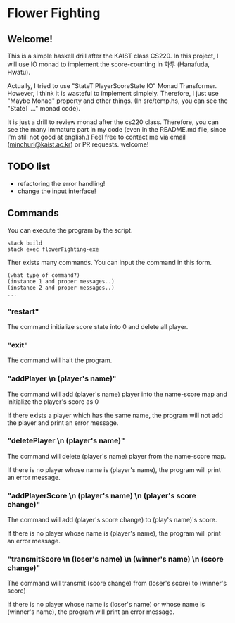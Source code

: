 # Flower Fighting

## Welcome!
This is a simple haskell drill after the KAIST class CS220. In this project, I will use IO monad to implement the score-counting in 화투 (Hanafuda, Hwatu).  

Actually, I tried to use "StateT PlayerScoreState IO" Monad Transformer. However, I think it is wasteful to implement simplely. Therefore, I just use "Maybe Monad" property and other things. (In src/temp.hs, you can see the "StateT ..." monad code).  

It is just a drill to review monad after the cs220 class. Therefore, you can see the many immature part in my code (even in the README.md file, since I'm still not good at english.) Feel free to contact me via email (minchurl@kaist.ac.kr) or PR requests. welcome!

## TODO list
- refactoring the error handling!
- change the input interface!

## Commands

You can execute the program by the script.
```
stack build
stack exec flowerFighting-exe
```

Ther exists many commands.
You can input the command in this form. 

```
(what type of command?)
(instance 1 and proper messages..)
(instance 2 and proper messages..)
...
```


### "restart"
The command initialize score state into 0 and delete all player.


### "exit"
The command will halt the program.

### "addPlayer \n (player's name)"
The command will add (player's name) player into the name-score map and initialize the player's score as 0

If there exists a player which has the same name, the program will not add the player and print an error message.

### "deletePlayer \n (player's name)"
The command will delete (player's name) player from the name-score map.

If there is no player whose name is (player's name), the program will print an error message.

### "addPlayerScore \n (player's name) \n (player's score change)"
The command will add (player's score change) to (play's name)'s score.

If there is no player whose name is (player's name), the program will print an error message.

### "transmitScore \n (loser's name) \n (winner's name) \n (score change)"

The command will transmit (score change) from (loser's score) to (winner's score)

If there is no player whose name is (loser's name) or whose name is (winner's name), the program will print an error message.



